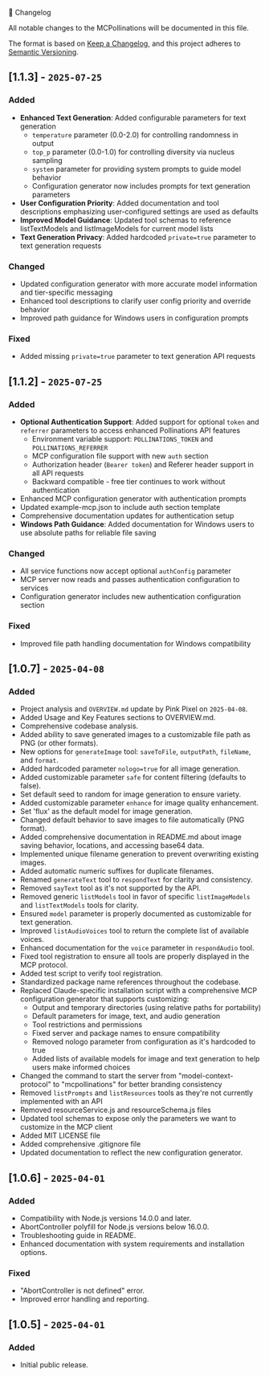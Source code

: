  📜 Changelog

All notable changes to the MCPollinations will be documented in this file.

The format is based on [Keep a Changelog](https://keepachangelog.com/en/1.0.0/),
and this project adheres to [Semantic Versioning](https://semver.org/spec/v2.0.0.html).

## [1.1.3] - `2025-07-25`

### Added
- **Enhanced Text Generation**: Added configurable parameters for text generation
  - `temperature` parameter (0.0-2.0) for controlling randomness in output
  - `top_p` parameter (0.0-1.0) for controlling diversity via nucleus sampling
  - `system` parameter for providing system prompts to guide model behavior
  - Configuration generator now includes prompts for text generation parameters
- **User Configuration Priority**: Added documentation and tool descriptions emphasizing user-configured settings are used as defaults
- **Improved Model Guidance**: Updated tool schemas to reference listTextModels and listImageModels for current model lists
- **Text Generation Privacy**: Added hardcoded `private=true` parameter to text generation requests

### Changed
- Updated configuration generator with more accurate model information and tier-specific messaging
- Enhanced tool descriptions to clarify user config priority and override behavior
- Improved path guidance for Windows users in configuration prompts

### Fixed
- Added missing `private=true` parameter to text generation API requests

## [1.1.2] - `2025-07-25`

### Added
- **Optional Authentication Support**: Added support for optional `token` and `referrer` parameters to access enhanced Pollinations API features
  - Environment variable support: `POLLINATIONS_TOKEN` and `POLLINATIONS_REFERRER`
  - MCP configuration file support with new `auth` section
  - Authorization header (`Bearer token`) and Referer header support in all API requests
  - Backward compatible - free tier continues to work without authentication
- Enhanced MCP configuration generator with authentication prompts
- Updated example-mcp.json to include auth section template
- Comprehensive documentation updates for authentication setup
- **Windows Path Guidance**: Added documentation for Windows users to use absolute paths for reliable file saving

### Changed
- All service functions now accept optional `authConfig` parameter
- MCP server now reads and passes authentication configuration to services
- Configuration generator includes new authentication configuration section

### Fixed
- Improved file path handling documentation for Windows compatibility

## [1.0.7] - `2025-04-08`

### Added
- Project analysis and `OVERVIEW.md` update by Pink Pixel on `2025-04-08`.
- Added Usage and Key Features sections to OVERVIEW.md.
- Comprehensive codebase analysis.
- Added ability to save generated images to a customizable file path as PNG (or other formats).
- New options for `generateImage` tool: `saveToFile`, `outputPath`, `fileName`, and `format`.
- Added hardcoded parameter `nologo=true` for all image generation.
- Added customizable parameter `safe` for content filtering (defaults to false).
- Set default seed to random for image generation to ensure variety.
- Added customizable parameter `enhance` for image quality enhancement.
- Set 'flux' as the default model for image generation.
- Changed default behavior to save images to file automatically (PNG format).
- Added comprehensive documentation in README.md about image saving behavior, locations, and accessing base64 data.
- Implemented unique filename generation to prevent overwriting existing images.
- Added automatic numeric suffixes for duplicate filenames.
- Renamed `generateText` tool to `respondText` for clarity and consistency.
- Removed `sayText` tool as it's not supported by the API.
- Removed generic `listModels` tool in favor of specific `listImageModels` and `listTextModels` tools for clarity.
- Ensured `model` parameter is properly documented as customizable for text generation.
- Improved `listAudioVoices` tool to return the complete list of available voices.
- Enhanced documentation for the `voice` parameter in `respondAudio` tool.
- Fixed tool registration to ensure all tools are properly displayed in the MCP protocol.
- Added test script to verify tool registration.
- Standardized package name references throughout the codebase.
- Replaced Claude-specific installation script with a comprehensive MCP configuration generator that supports customizing:
  - Output and temporary directories (using relative paths for portability)
  - Default parameters for image, text, and audio generation
  - Tool restrictions and permissions
  - Fixed server and package names to ensure compatibility
  - Removed nologo parameter from configuration as it's hardcoded to true
  - Added lists of available models for image and text generation to help users make informed choices
- Changed the command to start the server from "model-context-protocol" to "mcpollinations" for better branding consistency
- Removed `listPrompts` and `listResources` tools as they're not currently implemented with an API
- Removed resourceService.js and resourceSchema.js files
- Updated tool schemas to expose only the parameters we want to customize in the MCP client
- Added MIT LICENSE file
- Added comprehensive .gitignore file
- Updated documentation to reflect the new configuration generator.

## [1.0.6] - `2025-04-01`

### Added
- Compatibility with Node.js versions 14.0.0 and later.
- AbortController polyfill for Node.js versions below 16.0.0.
- Troubleshooting guide in README.
- Enhanced documentation with system requirements and installation options.

### Fixed
- "AbortController is not defined" error.
- Improved error handling and reporting.

## [1.0.5] - `2025-04-01`

### Added
- Initial public release.